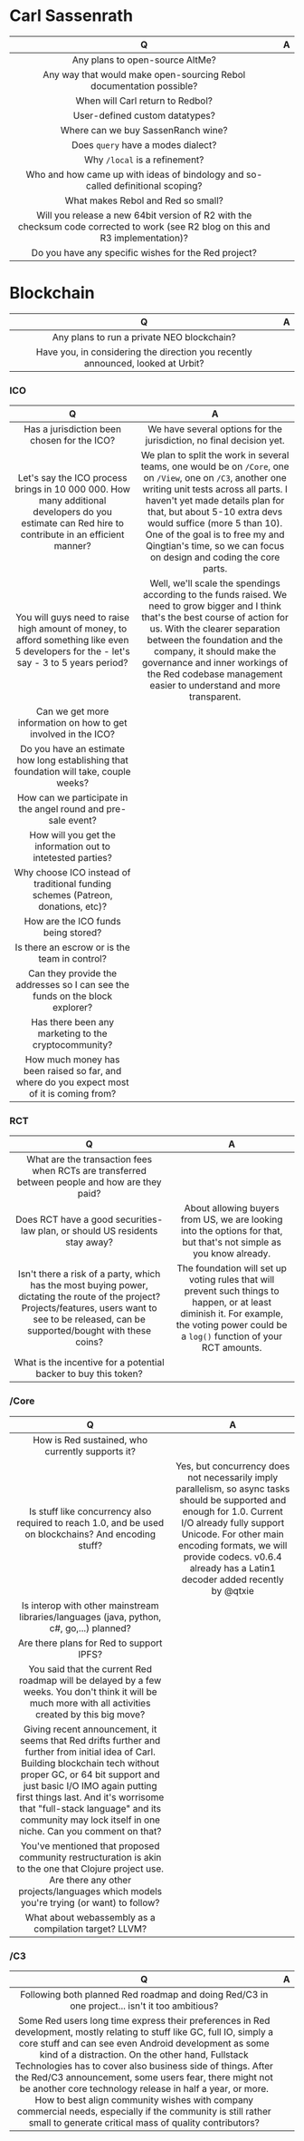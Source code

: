 # Carl Sassenrath
| Q | A |
|:-:|:-:|
| Any plans to open-source AltMe? | |
| Any way that would make open-sourcing Rebol documentation possible? | |
| When will Carl return to Redbol? | |
| User-defined custom datatypes? | |
| Where can we buy SassenRanch wine? | |
| Does `query` have a modes dialect? | |
| Why `/local` is a refinement? | |
| Who and how came up with ideas of bindology and so-called definitional scoping? | |
| What makes Rebol and Red so small? | |
| Will you release a new 64bit version of R2 with the checksum code corrected to work (see R2 blog on this and R3 implementation)? | |
| Do you have any specific wishes for the Red project? | |


# Blockchain
| Q | A |
|:-:|:-:|
| Any plans to run a private NEO blockchain? | |
| Have you, in considering the direction you recently announced, looked at Urbit? | |

### ICO
| Q | A |
|:-:|:-:|
| Has a jurisdiction been chosen for the ICO? | We have several options for the jurisdiction, no final decision yet. |
| Let's say the ICO process brings in 10 000 000. How many additional developers do you estimate can Red hire to contribute in an efficient manner? | We plan to split the work in several teams, one would be on `/Core`, one on `/View`, one on `/C3`, another one writing unit tests across all parts. I haven't yet made details plan for that, but about 5-10 extra devs would suffice (more 5 than 10). One of the goal is to free my and Qingtian's time, so we can focus on design and coding the core parts. |
| You will guys need to raise high amount of money, to afford something like even 5 developers for the - let's say - 3 to 5 years period? | Well, we'll scale the spendings according to the funds raised. We need to grow bigger and I think that's the best course of action for us. With the clearer separation between the foundation and the company, it should make the governance and inner workings of the Red codebase management easier to understand and more transparent. |
| Can we get more information on how to get involved in the ICO? | |
| Do you have an estimate how long establishing that foundation will take, couple weeks? | |
| How can we participate in the angel round and pre-sale event? | |
| How will you get the information out to intetested parties? | |
| Why choose ICO instead of traditional funding schemes (Patreon, donations, etc)? | | 
| How are the ICO funds being stored? | |
| Is there an escrow or is the team in control? | |
| Can they provide the addresses so I can see the funds on the block explorer? | |
| Has there been any marketing to the cryptocommunity? | |
| How much money has been raised so far, and where do you expect most of it is coming from? | |

### RCT
| Q | A |
|:-:|:-:|
| What are the transaction fees when RCTs are transferred between people and how are they paid? | |
| Does RCT have a good securities-law plan, or should US residents stay away? | About allowing buyers from US, we are looking into the options for that, but that's not simple as you know already. |
| Isn't there a risk of a party, which has the most buying power, dictating the route of the project? Projects/features, users want to see to be released, can be supported/bought with these coins? | The foundation will set up voting rules that will prevent such things to happen, or at least diminish it. For example, the voting power could be a `log()` function of your RCT amounts. |
| What is the incentive for a potential backer to buy this token? | |

### /Core
| Q | A |
|:-:|:-:|
| How is Red sustained, who currently supports it? | |
| Is stuff like concurrency also required to reach 1.0, and be used on blockchains? And encoding stuff? | Yes, but concurrency does not necessarily imply parallelism, so async tasks should be supported and enough for 1.0. Current I/O already fully support Unicode. For other main encoding formats, we will provide codecs. v0.6.4 already has a Latin1 decoder added recently by @qtxie |
| Is interop with other mainstream libraries/languages (java, python, c#, go,...) planned? | |
| Are there plans for Red to support IPFS? | |
| You said that the current Red roadmap will be delayed by a few weeks. You don't think it will be much more with all activities created by this big move? | |
| Giving recent announcement, it seems that Red drifts further and further from initial idea of Carl. Building blockchain tech without proper GC, or 64 bit support and just basic I/O IMO again putting first things last. And it's worrisome that "full-stack language" and its community may lock itself in one niche. Can you comment on that? | |
| You've mentioned that proposed community restructuration is akin to the one that Clojure project use. Are there any other projects/languages which models you're trying (or want) to follow? | |
| What about webassembly as a compilation target? LLVM? | |

### /C3
| Q | A |
|:-:|:-:|
| Following both planned Red roadmap and doing Red/C3 in one project... isn't it too ambitious? | |
| Some Red users long time express their preferences in Red development, mostly relating to stuff like GC, full IO, simply a core stuff and can see even Android development as some kind of a distraction. On the other hand, Fullstack Technologies has to cover also business side of things. After the Red/C3 announcement, some users fear, there might not be another core technology release in half a year, or more. How to best align community wishes with company commercial needs, especially if the community is still rather small to generate critical mass of quality contributors? | | 